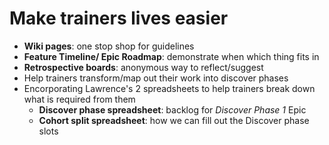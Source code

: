 # Make trainers lives easier
- **Wiki pages**: one stop shop for guidelines
- **Feature Timeline/ Epic Roadmap**: demonstrate when which thing fits in
- **Retrospective boards**: anonymous way to reflect/suggest
- Help trainers transform/map out their work into discover phases
- Encorporating Lawrence's 2 spreadsheets to help trainers break down what is required from them
	- **Discover phase spreadsheet**: backlog for *Discover Phase 1* Epic
	- **Cohort split spreadsheet**: how we can fill out the Discover phase slots